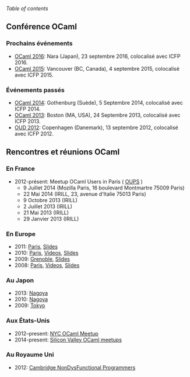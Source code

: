 <!-- ((! set title Rencontres OCaml !)) -->

*Table of contents*

## Conférence OCaml

### Prochains événements

* [OCaml 2016](ocaml/2016/):
  Nara (Japan), 23 septembre 2016, colocalisé avec ICFP 2016.
* [OCaml 2015](ocaml/2015/):
  Vancouver (BC, Canada), 4 septembre 2015, colocalisé avec ICFP 2015.

### Événements passés

* [OCaml 2014](ocaml/2014/):
  Gothenburg (Suède), 5 Septembre 2014, colocalisé avec ICFP 2014.
* [OCaml 2013](ocaml/2013/):
  Boston (MA, USA), 24 Septembre 2013, colocalisé avec ICFP 2013.
* [OUD 2012](http://oud.ocaml.org/2012/):
  Copenhagen (Danemark), 13 septembre 2012, colocalisé avec ICFP 2012.

## Rencontres et réunions OCaml

### En France

* 2012-présent: Meetup OCaml Users in Paris ( [OUPS](http://www.meetup.com/ocaml-paris/) )
   * 9 Juillet 2014 (Mozilla Paris, 16 boulevard Montmartre 75009 Paris)
   * 22 Mai 2014 (IRILL, 23, avenue d'Italie 75013 Paris)
   * 9 Octobre 2013 (IRILL)
   * 2 Juillet 2013 (IRILL)
   * 21 Mai 2013 (IRILL)
   * 29 Janvier 2013 (IRILL)

### En Europe

* 2011: [Paris](ocaml/2011/),
 [Slides](http://forge.ocamlcore.org/docman/?group_id=77&view=listfile&dirid=292)
* 2010: [Paris](http://lambda-the-ultimate.org/node/3826),
 [Videos](http://www.youtube.com/playlist?list=PLbU5HH3lhSGYrfbHSwC7X5ZzDHddXHMM7),
 [Slides](http://forge.ocamlcore.org/docman/?group_id=77&view=listfile&dirid=171)
* 2009: [Grenoble](ocaml/2009/),
 [Slides](http://forge.ocamlcore.org/docman/?group_id=77&view=listfile&dirid=84)
* 2008: [Paris](ocaml/2008/),
 [Videos](http://www.youtube.com/playlist?list=PLbU5HH3lhSGZ2WoueuOr8LuVZThBYvoHX),
 [Slides](http://forge.ocamlcore.org/docman/?group_id=77&view=listfile&dirid=170)

### Au Japon

* 2013: [Nagoya](http://ocaml.jp/um2013)
* 2010: [Nagoya](http://ocaml.jp/um2010)
* 2009: [Tokyo](http://atnd.org/events/738)

### Aux États-Unis
* 2012–present: [NYC OCaml Meetup](http://www.meetup.com/NYC-OCaml/)
* 2014-present: [Silicon Valley OCaml meetups](http://www.meetup.com/sv-ocaml/)

### Au Royaume Uni
* 2012: [Cambridge NonDysFunctional
 Programmers](http://www.meetup.com/Cambridge-NonDysFunctional-Programmers/)

